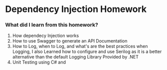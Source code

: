 # Dependency Injection Homework
### What did I learn from this homework?
1. How dependecy Injection works
2. How to use Swagger to generate an API Documentation
3. How to Log, when to Log, and what's are the best practices when Logging, I also Learned how to configure and use Serilog as it is a better alternative than the default Logging Library Provided by .NET
4. Unit Testing using C# and 
